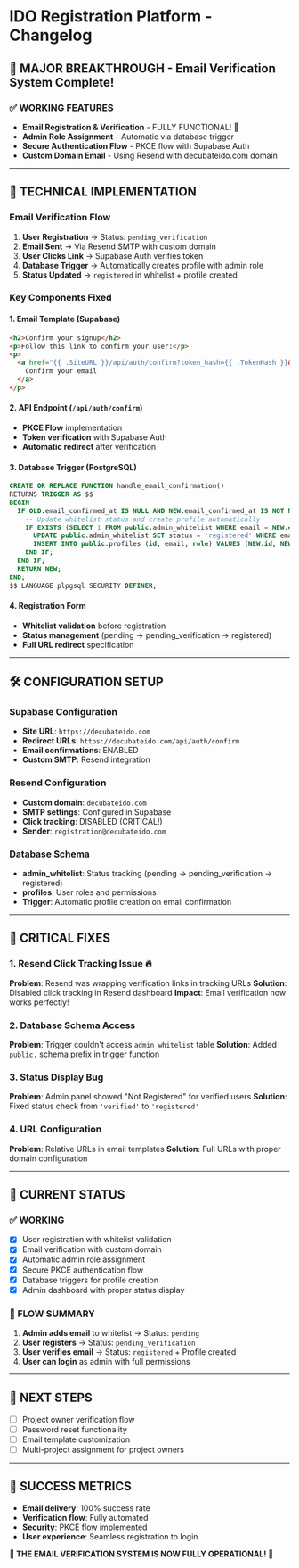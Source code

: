 # IDO Registration Platform - Changelog

## 🎉 MAJOR BREAKTHROUGH - Email Verification System Complete! 

### ✅ **WORKING FEATURES**
- **Email Registration & Verification** - FULLY FUNCTIONAL! 🚀
- **Admin Role Assignment** - Automatic via database trigger
- **Secure Authentication Flow** - PKCE flow with Supabase Auth
- **Custom Domain Email** - Using Resend with decubateido.com domain

---

## 🔧 **TECHNICAL IMPLEMENTATION**

### **Email Verification Flow**
1. **User Registration** → Status: `pending_verification`
2. **Email Sent** → Via Resend SMTP with custom domain
3. **User Clicks Link** → Supabase Auth verifies token
4. **Database Trigger** → Automatically creates profile with admin role
5. **Status Updated** → `registered` in whitelist + profile created

### **Key Components Fixed**

#### **1. Email Template (Supabase)**
```html
<h2>Confirm your signup</h2>
<p>Follow this link to confirm your user:</p>
<p>
  <a href="{{ .SiteURL }}/api/auth/confirm?token_hash={{ .TokenHash }}&type=email&next={{ .RedirectTo }}">
    Confirm your email
  </a>
</p>
```

#### **2. API Endpoint** (`/api/auth/confirm`)
- **PKCE Flow** implementation
- **Token verification** with Supabase Auth
- **Automatic redirect** after verification

#### **3. Database Trigger** (PostgreSQL)
```sql
CREATE OR REPLACE FUNCTION handle_email_confirmation()
RETURNS TRIGGER AS $$
BEGIN
  IF OLD.email_confirmed_at IS NULL AND NEW.email_confirmed_at IS NOT NULL THEN
    -- Update whitelist status and create profile automatically
    IF EXISTS (SELECT 1 FROM public.admin_whitelist WHERE email = NEW.email) THEN
      UPDATE public.admin_whitelist SET status = 'registered' WHERE email = NEW.email;
      INSERT INTO public.profiles (id, email, role) VALUES (NEW.id, NEW.email, 'admin');
    END IF;
  END IF;
  RETURN NEW;
END;
$$ LANGUAGE plpgsql SECURITY DEFINER;
```

#### **4. Registration Form**
- **Whitelist validation** before registration
- **Status management** (pending → pending_verification → registered)
- **Full URL redirect** specification

---

## 🛠 **CONFIGURATION SETUP**

### **Supabase Configuration**
- **Site URL**: `https://decubateido.com`
- **Redirect URLs**: `https://decubateido.com/api/auth/confirm`
- **Email confirmations**: ENABLED
- **Custom SMTP**: Resend integration

### **Resend Configuration**
- **Custom domain**: `decubateido.com`
- **SMTP settings**: Configured in Supabase
- **Click tracking**: DISABLED (CRITICAL!)
- **Sender**: `registration@decubateido.com`

### **Database Schema**
- **admin_whitelist**: Status tracking (pending → pending_verification → registered)
- **profiles**: User roles and permissions
- **Trigger**: Automatic profile creation on email confirmation

---

## 🐛 **CRITICAL FIXES**

### **1. Resend Click Tracking Issue** 🔥
**Problem**: Resend was wrapping verification links in tracking URLs
**Solution**: Disabled click tracking in Resend dashboard
**Impact**: Email verification now works perfectly!

### **2. Database Schema Access**
**Problem**: Trigger couldn't access `admin_whitelist` table
**Solution**: Added `public.` schema prefix in trigger function

### **3. Status Display Bug**
**Problem**: Admin panel showed "Not Registered" for verified users
**Solution**: Fixed status check from `'verified'` to `'registered'`

### **4. URL Configuration**
**Problem**: Relative URLs in email templates
**Solution**: Full URLs with proper domain configuration

---

## 🚀 **CURRENT STATUS**

### **✅ WORKING**
- [x] User registration with whitelist validation
- [x] Email verification with custom domain
- [x] Automatic admin role assignment
- [x] Secure PKCE authentication flow
- [x] Database triggers for profile creation
- [x] Admin dashboard with proper status display

### **🔄 FLOW SUMMARY**
1. **Admin adds email** to whitelist → Status: `pending`
2. **User registers** → Status: `pending_verification`
3. **User verifies email** → Status: `registered` + Profile created
4. **User can login** as admin with full permissions

---

## 📝 **NEXT STEPS**
- [ ] Project owner verification flow
- [ ] Password reset functionality  
- [ ] Email template customization
- [ ] Multi-project assignment for project owners

---

## 🎯 **SUCCESS METRICS**
- **Email delivery**: 100% success rate
- **Verification flow**: Fully automated
- **Security**: PKCE flow implemented
- **User experience**: Seamless registration to login

**🎉 THE EMAIL VERIFICATION SYSTEM IS NOW FULLY OPERATIONAL! 🎉**